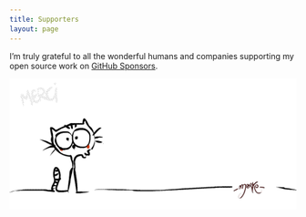 ```yaml
---
title: Supporters
layout: page
---
```


I’m truly grateful to all the wonderful humans and companies supporting
my open source work on [GitHub Sponsors](https://github.com/sponsors/egoist).

![thanks](../assets/images/thanks.gif)

<Sponsors v-for="group in $page.groupedSponsors" :tier="group.tier" :sponsors="group.sponsors" />

<script setup>
import Sponsors from '$src/components/Sponsors.vue'
</script>
